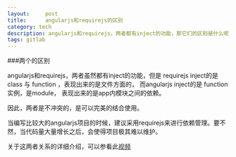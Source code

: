 ```yaml
---
layout:     post
title:      angularjs和requirejs的区别
category: tech
description: angularjs和requirejs，两者都有inject的功能，那它们的区别是什么呢？
tags: gitlab
---
```


###两个的区别

angularjs和requirejs，两者虽然都有inject的功能，但是
requirejs inject的是 class 与 function ，表现出来的是文件方面的，
而angularjs inject的是 function实例，是module， 表现出来的是app内模块之间的依赖。

因此，两者是不冲突的，是可以完美的结合使用。

当编写比较大的angularjs项目的时候，建议采用requirejs来进行依赖管理。要不然，当代码量大量增长之后，会使得项目极其难以维护。

关于这两者关系的详细介绍，可以参看此[视频](http://www.youtube.com/watch?v=4yulGISBF8w)

